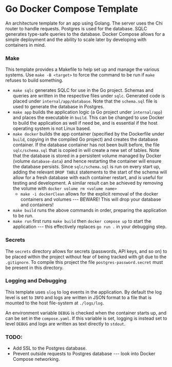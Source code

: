 # Go Docker Compose Template

An architecture template for an app using Golang. The server uses the Chi router to handle requests. Postgres is used for the database. SQLC generates type-safe queries to the database. Docker Compose allows for a simple deployment and the ability to scale later by developing with containers in mind.

### Make

This template provides a Makefile to help set up and manage the various systems. Use `make -B <target>` to force the command to be run if `make` refuses to build something.

- `make sqlc` generates SQLC for use in the Go project. Schemas and queries are written in the respective files under `sqlc`. Generated code is placed under `internal/app/database`. Note that the `schema.sql` file is used to generate the database in Postgres.
- `make app` builds the application logic (a Go project under `internal/app`) and places the executable in `build`. This can be changed to use Docker to build the application as well if need be, and is essential if the host operating system is not Linux based.
- `make docker` builds the app container (specified by the Dockerfile under `build`, copying in the compiled Go project) and creates the database container. If the database container has not been built before, the file `sqlc/schema.sql` that is copied in will create a new set of tables. Note that the database is stored in a persistent volume managed by Docker (volume `database-data`) and hence restarting the container will ensure the database persists. Since `sqlc/schema.sql` is run on every start up, adding the relevant `DROP TABLE` statements to the start of the schema will allow for a fresh database with each container restart, and is useful for testing and development. A similar result can be achieved by removing the volume with `docker volume rm <volume name>`
    - `make -i dockerClean` allows for the explicit removal of the docker containers and volumes --- BEWARE! This will drop your database and containers!
- `make build` runs the above commands in order, preparing the application to be run.
- `make run` first runs `make build` then `docker compose up` to start the application --- this effectively replaces `go run .` in your debugging step. 

### Secrets

The `secrets` directory allows for secrets (passwords, API keys, and so on) to be placed within the project without fear of being tracked with git due to the `.gitignore`. To compile this project the file `postgres-password.secret` must be present in this directory. 

### Logging and Debugging

This template uses `slog` to log events in the application. By default the log level is set to `INFO` and logs are written in JSON format to a file that is mounted to the host file-system at `./logs/log`. 

An environment variable `DEBUG` is checked when the container starts up, and can be set in the `compose.yaml`. If this variable is set, logging is instead set to level `DEBUG` and logs are written as text directly to `stdout`.

### TODO:

- Add SSL to the Postgres database.
- Prevent outside requests to Postgres database --- look into Docker Compose networking.
